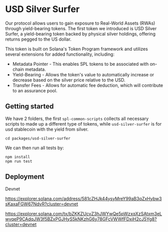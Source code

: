 # USD Silver Surfer
Our protocol allows users to gain exposure to Real-World Assets (RWAs) through yield-bearing tokens. The first token we introduced is USD Silver Surfer, a yield-bearing token backed by physical silver holdings, offering returns pegged to the US dollar. 

This token is built on Solana's Token Program framework and utilizes several extensions for added functionality, including:
- Metadata Pointer - This enables SPL tokens to be associated with on-chain metadata.
- Yield-Bearing - Allows the token's value to automatically increase or decrease based on the silver price relative to the USD.
- Transfer Fees - Allows for automatic fee deduction, which will contribute to an assurance pool.



## Getting started

We have 2 folders, the first `spl-common-scripts` collects all necessary scripts to made up a different type of tokens, while `usd-silver-surfer` is for usd stablecoin with the yield from silver.

```
cd packages/usd-silver-surfer
```

We can then run all tests by:

```
npm install
npm run test
```

## Deployment

Devnet

https://explorer.solana.com/address/581cZHJk44ysyMreY99aB3qZxHybw3sKaxaFGW67NdvR?cluster=devnet

https://explorer.solana.com/tx/bZKKZUcvZ3hJWYwQe5pWzxqXzSAtxm3eLwvqeP9CAdqJW3f5BZxPGJHyS5kNKzhG6y78GFcVWWfFDxiH2cJ5Yg8?cluster=devnet
